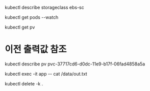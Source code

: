 kubectl describe storageclass ebs-sc

kubectl get pods --watch

kubectl get pv

# 이전 출력값 참조
kubectl describe pv pvc-37717cd6-d0dc-11e9-b17f-06fad4858a5a

kubectl exec -it app -- cat /data/out.txt

kubectl delete -k .